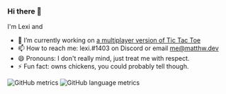 ### Hi there 👋

I'm Lexi and
- 🔭 I’m currently working on [a multiplayer version of Tic Tac Toe](https://github.com/tictactoe-icu/)
- 📫 How to reach me: lexi.#1403 on Discord or email me@matthw.dev 
- 😄 Pronouns: I don't really mind, just treat me with respect.
- ⚡ Fun fact: owns chickens, you could probably tell though.

![GitHub metrics](https://github-readme-stats.vercel.app/api?username=matthewthechickenman&show_icons=true&theme=material-palenight&count_private=true)
![GitHub language metrics](https://github-readme-stats.vercel.app/api/top-langs/?username=matthewthechickenman&theme=material-palenight)



